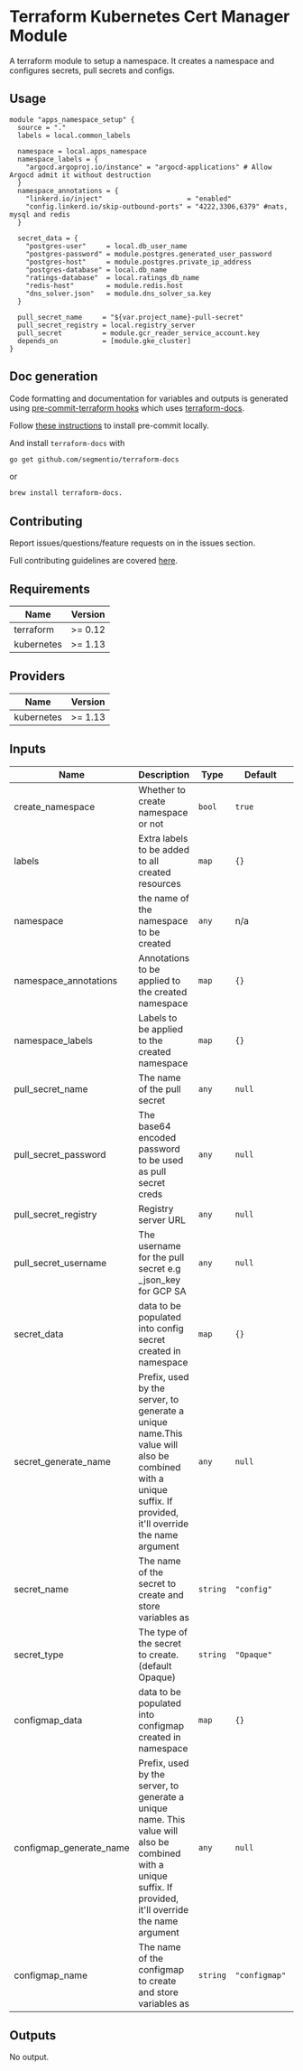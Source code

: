 # Terraform Kubernetes Cert Manager Module
A terraform module to setup a namespace. It creates a namespace and configures secrets, pull secrets and configs.

## Usage

```hcl
module "apps_namespace_setup" {
  source = "."
  labels = local.common_labels

  namespace = local.apps_namespace
  namespace_labels = {
    "argocd.argoproj.io/instance" = "argocd-applications" # Allow Argocd admit it without destruction
  }
  namespace_annotations = {
    "linkerd.io/inject"                     = "enabled"
    "config.linkerd.io/skip-outbound-ports" = "4222,3306,6379" #nats, mysql and redis
  }

  secret_data = {
    "postgres-user"     = local.db_user_name
    "postgres-password" = module.postgres.generated_user_password
    "postgres-host"     = module.postgres.private_ip_address
    "postgres-database" = local.db_name
    "ratings-database"  = local.ratings_db_name
    "redis-host"        = module.redis.host
    "dns_solver.json"   = module.dns_solver_sa.key
  }

  pull_secret_name     = "${var.project_name}-pull-secret"
  pull_secret_registry = local.registry_server
  pull_secret          = module.gcr_reader_service_account.key
  depends_on           = [module.gke_cluster]
}
```

## Doc generation

Code formatting and documentation for variables and outputs is generated using [pre-commit-terraform hooks](https://github.com/antonbabenko/pre-commit-terraform) which uses [terraform-docs](https://github.com/segmentio/terraform-docs).

Follow [these instructions](https://github.com/antonbabenko/pre-commit-terraform#how-to-install) to install pre-commit locally.

And install `terraform-docs` with
```bash
go get github.com/segmentio/terraform-docs
```
or
```bash
brew install terraform-docs.
```

## Contributing

Report issues/questions/feature requests on in the issues section.

Full contributing guidelines are covered [here](CONTRIBUTING.md).

<!-- BEGINNING OF PRE-COMMIT-TERRAFORM DOCS HOOK -->
## Requirements

| Name | Version |
|------|---------|
| terraform | >= 0.12 |
| kubernetes | >= 1.13 |

## Providers

| Name | Version |
|------|---------|
| kubernetes | >= 1.13 |

## Inputs

| Name | Description | Type | Default | Required |
|------|-------------|------|---------|:--------:|
| create\_namespace | Whether to create namespace or not | `bool` | `true` | no |
| labels | Extra labels to be added to all created resources | `map` | `{}` | no |
| namespace | the name of the namespace to be created | `any` | n/a | yes |
| namespace\_annotations | Annotations to be applied to the created namespace | `map` | `{}` | no |
| namespace\_labels | Labels to be applied to the created namespace | `map` | `{}` | no |
| pull\_secret\_name | The name of the pull secret | `any` | `null` | no |
| pull\_secret\_password | The base64 encoded password to be used as pull secret creds | `any` | `null` | no |
| pull\_secret\_registry | Registry server URL | `any` | `null` | no |
| pull\_secret\_username | The username for the pull secret e.g \_json\_key for GCP SA | `any` | `null` | no |
| secret\_data | data to be populated into config secret created in namespace | `map` | `{}` | no |
| secret\_generate\_name | Prefix, used by the server, to generate a unique name.This value will also be combined with a unique suffix. If provided, it'll override the name argument | `any` | `null` | no |
| secret\_name | The name of the secret to create and store variables as | `string` | `"config"` | no |
| secret\_type | The type of the secret to create. (default Opaque) | `string` | `"Opaque"` | no |
| configmap\_data | data to be populated into configmap created in namespace | `map` | `{}` | no |
| configmap\_generate\_name | Prefix, used by the server, to generate a unique name. This value will also be combined with a unique suffix. If provided, it'll override the name argument | `any` | `null` | no |
| configmap\_name | The name of the configmap to create and store variables as | `string` | `"configmap"` | no |
## Outputs

No output.

<!-- END OF PRE-COMMIT-TERRAFORM DOCS HOOK -->
